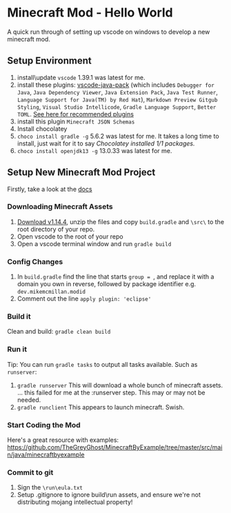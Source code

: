 # Minecraft Mod - Hello World

A quick run through of setting up vscode on windows to develop a new minecraft mod.

## Setup Environment
1) install\update `vscode` 1.39.1 was latest for me.
1) install these plugins: [vscode-java-pack](vscode:extension/vscjava.vscode-java-pack) (which includes `Debugger for Java`, `Java Dependency Viewer`, `Java Extension Pack`, `Java Test Runner`,  `Language Support for Java(TM) by Red Hat`), `Markdown Preview Gitgub Styling`, `Visual Studio Intellicode`, `Gradle Language Support`, `Better TOML`.  [See here for recommended plugins](https://code.visualstudio.com/docs/languages/java)
1) install this plugin `Minecraft JSON Schemas`
1) Install chocolatey
1) `choco install gradle -g` 5.6.2 was latest for me.  It takes a long time to install, just wait for it to say _Chocolatey installed 1/1 packages._
1) `choco install openjdk13 -g` 13.0.33 was latest for me.

## Setup New Minecraft Mod Project
Firstly, take a look at the [docs](https://mcforge.readthedocs.io/en/1.13.x/gettingstarted/)

### Downloading Minecraft Assets
1) [Download v1.14.4](https://files.minecraftforge.net/), unzip the files and copy `build.gradle` and `\src\` to the root directory of your repo. 
1) Open vscode to the root of your repo
1) Open a vscode terminal window and run `gradle build`

### Config Changes
1) In `build.gradle` find the line that starts `group = `, and replace it with a domain you own in reverse, followed by package identifier e.g. `dev.mikemcmillan.modid`
1) Comment out the line `apply plugin: 'eclipse'`

### Build it
Clean and build: `gradle clean build`

### Run it
Tip: You can run `gradle tasks` to output all tasks available.  Such as `runserver`:

1) `gradle runserver`  This will download a whole bunch of minecraft assets. ... this failed for me at the :runserver step.  This may or may not be needed.
1) `gradle runclient` This appears to launch minecraft.  Swish.

### Start Coding the Mod
Here's a great resource with examples: 
https://github.com/TheGreyGhost/MinecraftByExample/tree/master/src/main/java/minecraftbyexample

### Commit to git
1) Sign the `\run\eula.txt`
1) Setup .gitignore to ignore build\run assets, and ensure we're not distributing mojang intellectual property!